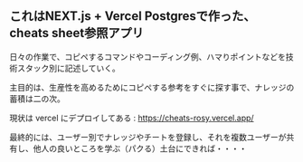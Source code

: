 ## これはNEXT.js + Vercel Postgresで作った、cheats sheet参照アプリ

   日々の作業で、コピペするコマンドやコーディング例、ハマりポイントなどを技術スタック別に記述していく。

   主目的は、生産性を高めるためにコピペする参考をすぐに探す事で、ナレッジの蓄積は二の次。

   現状は vercel にデプロイしてある : https://cheats-rosy.vercel.app/

   最終的には、ユーザー別でナレッジやチートを登録し、それを複数ユーザーが共有し、他人の良いところを学ぶ（パクる）土台にできれば・・・・
